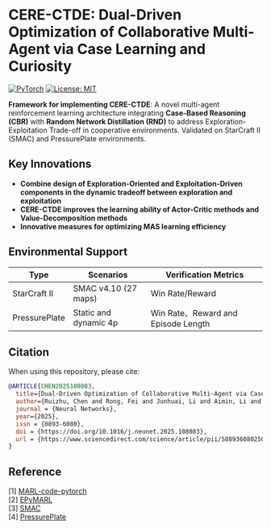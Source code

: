 # CERE-CTDE: Dual-Driven Optimization of Collaborative Multi-Agent via Case Learning and Curiosity

[![PyTorch](https://img.shields.io/badge/PyTorch-1.10%2B-orange)](https://pytorch.org)
[![License: MIT](https://img.shields.io/badge/License-MIT-yellow.svg)](https://opensource.org/licenses/MIT)

**Framework for implementing CERE-CTDE**: A novel multi-agent reinforcement learning architecture integrating **Case-Based Reasoning (CBR)** with **Random Network Distillation (RND)** to address Exploration-Exploitation Trade-off in cooperative environments. Validated on StarCraft II (SMAC) and PressurePlate environments.

## Key Innovations
- **Combine design of Exploration-Oriented and Exploitation-Driven components in the dynamic tradeoff between exploration and exploitation**
- **CERE-CTDE improves the learning ability of Actor-Critic methods and Value-Decomposition methods**
- **Innovative measures for optimizing MAS learning efficiency**

## Environmental Support 
| Type          | Scenarios            | Verification Metrics               |
|---------------|----------------------|------------------------------------|
| StarCraft II  | SMAC v4.10 (27 maps) | Win Rate/Reward                    |
| PressurePlate | Static and dynamic 4p| Win Rate、Reward and Episode Length |


## Citation
When using this repository, please cite:
```bibtex
@ARTICLE{CHEN2025108083,
  title={Dual-Driven Optimization of Collaborative Multi-Agent via Case Learning and Curiosity},
  author={Ruizhu, Chen and Rong, Fei and Junhuai, Li and Aimin, Li and Yalin, Miao and Lili, Wu and Zhiming, Chen},
  journal = {Neural Networks},
  year={2025},
  issn = {0893-6080},
  doi = {https://doi.org/10.1016/j.neunet.2025.108083},
  url = {https://www.sciencedirect.com/science/article/pii/S0893608025009633}
}
```
## Reference
[1] [MARL-code-pytorch](https://github.com/Lizhi-sjtu/MARL-code-pytorch)<br />
[2] [EPyMARL](https://github.com/uoe-agents/epymarl)<br />
[3] [SMAC](https://github.com/oxwhirl/smac)<br />
[4] [PressurePlate](https://github.com/uoe-agents/pressureplate)<br />



